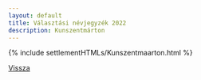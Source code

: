 ```yaml
---
layout: default
title: Választási névjegyzék 2022
description: Kunszentmárton
---
```


{% include settlementHTMLs/Kunszentmaarton.html %}

[Vissza](../)